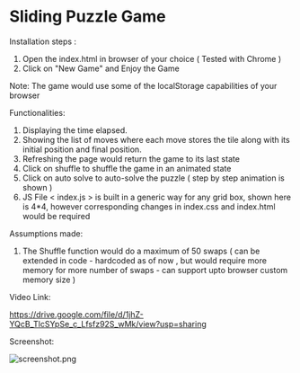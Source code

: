 # Sliding Puzzle Game

Installation steps :
1. Open the index.html in browser of your choice ( Tested with Chrome )
2. Click on "New Game" and Enjoy the Game

Note: The game would use some of the localStorage capabilities of your browser

Functionalities:

1. Displaying the time elapsed. 
2. Showing the list of moves where each move stores the tile along with its initial position and final position.
3. Refreshing the page would return the game to its last state
4. Click on shuffle to shuffle the game in an animated state 
5. Click on auto solve to auto-solve the puzzle ( step by step animation is shown )
6. JS File < index.js > is built in a generic way for any grid box, shown here is 4*4, however corresponding changes in index.css and index.html would be required

Assumptions made:

1. The Shuffle function would do a maximum of 50 swaps ( can be extended in code - hardcoded as of now , but would require more memory for more number of swaps - can support upto browser custom memory size )

Video Link:

https://drive.google.com/file/d/1jhZ-YQcB_TlcSYpSe_c_Lfsfz92S_wMk/view?usp=sharing

Screenshot:

![screenshot.png](https://github.com/prajwalsdharan/sliding_puzzle_game/blob/master/img/Screenshot.png)
